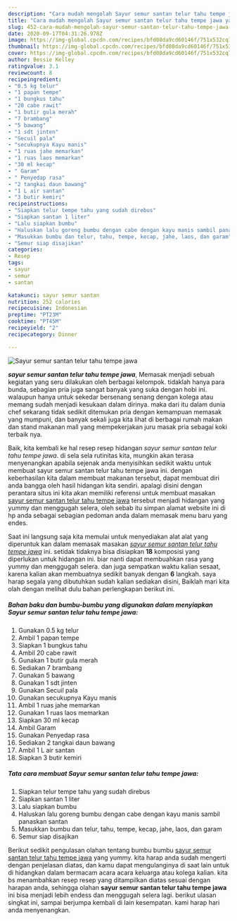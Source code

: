 ```yaml
---
description: "Cara mudah mengolah Sayur semur santan telur tahu tempe jawa yang Enak"
title: "Cara mudah mengolah Sayur semur santan telur tahu tempe jawa yang Enak"
slug: 452-cara-mudah-mengolah-sayur-semur-santan-telur-tahu-tempe-jawa-yang-enak
date: 2020-09-17T04:31:26.978Z
image: https://img-global.cpcdn.com/recipes/bfd08da9cd60146f/751x532cq70/sayur-semur-santan-telur-tahu-tempe-jawa-foto-resep-utama.jpg
thumbnail: https://img-global.cpcdn.com/recipes/bfd08da9cd60146f/751x532cq70/sayur-semur-santan-telur-tahu-tempe-jawa-foto-resep-utama.jpg
cover: https://img-global.cpcdn.com/recipes/bfd08da9cd60146f/751x532cq70/sayur-semur-santan-telur-tahu-tempe-jawa-foto-resep-utama.jpg
author: Bessie Kelley
ratingvalue: 3.1
reviewcount: 8
recipeingredient:
- "0.5 kg telur"
- "1 papan tempe"
- "1 bungkus tahu"
- "20 cabe rawit"
- "1 butir gula merah"
- "7 brambang"
- "5 bawang"
- "1 sdt jinten"
- "Secuil pala"
- "secukupnya Kayu manis"
- "1 ruas jahe memarkan"
- "1 ruas laos memarkan"
- "30 ml kecap"
- " Garam"
- " Penyedap rasa"
- "2 tangkai daun bawang"
- "1 L air santan"
- "3 butir kemiri"
recipeinstructions:
- "Siapkan telur tempe tahu yang sudah direbus"
- "Siapkan santan 1 liter"
- "Lalu siapkan bumbu"
- "Haluskan lalu goreng bumbu dengan cabe dengan kayu manis sambil panaskan santan"
- "Masukkan bumbu dan telur, tahu, tempe, kecap, jahe, laos, dan garam"
- "Semur siap disajikan"
categories:
- Resep
tags:
- sayur
- semur
- santan

katakunci: sayur semur santan 
nutrition: 252 calories
recipecuisine: Indonesian
preptime: "PT23M"
cooktime: "PT45M"
recipeyield: "2"
recipecategory: Dinner

---
```



![Sayur semur santan telur tahu tempe jawa](https://img-global.cpcdn.com/recipes/bfd08da9cd60146f/751x532cq70/sayur-semur-santan-telur-tahu-tempe-jawa-foto-resep-utama.jpg)

<b><i>sayur semur santan telur tahu tempe jawa</i></b>, Memasak menjadi sebuah kegiatan yang seru dilakukan oleh berbagai kelompok. tidaklah hanya para bunda, sebagian pria juga sangat banyak yang suka dengan hobi ini. walaupun hanya untuk sekedar bersenang senang dengan kolega atau memang sudah menjadi kesukaan dalam dirinya. maka dari itu dalam dunia chef sekarang tidak sedikit ditemukan pria dengan kemampuan memasak yang mumpuni, dan banyak sekali juga kita lihat di berbagai rumah makan dan stand makanan mall yang mempekerjakan juru masak pria sebagai koki terbaik nya.



Baik, kita kembali ke hal resep resep hidangan <i>sayur semur santan telur tahu tempe jawa</i>. di sela sela rutinitas kita, mungkin akan terasa menyenangkan apabila sejenak anda menyisihkan sedikit waktu untuk membuat sayur semur santan telur tahu tempe jawa ini. dengan keberhasilan kita dalam membuat makanan tersebut, dapat membuat diri anda bangga oleh hasil hidangan kita sendiri. apalagi disini dengan perantara situs ini kita akan memiliki referensi untuk membuat masakan <u>sayur semur santan telur tahu tempe jawa</u> tersebut menjadi hidangan yang yummy dan menggugah selera, oleh sebab itu simpan alamat website ini di hp anda sebagai sebagian pedoman anda dalam memasak menu baru yang endes.


Saat ini langsung saja kita memulai untuk menyediakan alat alat yang diperuntuk kan dalam memasak masakan <u><i>sayur semur santan telur tahu tempe jawa</i></u> ini. setidak tidaknya bisa disiapkan <b>18</b> komposisi yang diperlukan untuk hidangan ini. biar nanti dapat membuahkan rasa yang yummy dan menggugah selera. dan juga sempatkan waktu kalian sesaat, karena kalian akan membuatnya sedikit banyak dengan <b>6</b> langkah. saya harap segala yang dibutuhkan sudah kalian sediakan disini, Baiklah mari kita olah dengan melihat dulu bahan perlengkapan berikut ini.

<!--inarticleads1-->

##### Bahan baku dan bumbu-bumbu yang digunakan dalam menyiapkan Sayur semur santan telur tahu tempe jawa:

1. Gunakan 0.5 kg telur
1. Ambil 1 papan tempe
1. Siapkan 1 bungkus tahu
1. Ambil 20 cabe rawit
1. Gunakan 1 butir gula merah
1. Sediakan 7 brambang
1. Gunakan 5 bawang
1. Gunakan 1 sdt jinten
1. Gunakan Secuil pala
1. Gunakan secukupnya Kayu manis
1. Ambil 1 ruas jahe memarkan
1. Gunakan 1 ruas laos memarkan
1. Siapkan 30 ml kecap
1. Ambil  Garam
1. Gunakan  Penyedap rasa
1. Sediakan 2 tangkai daun bawang
1. Ambil 1 L air santan
1. Siapkan 3 butir kemiri




<!--inarticleads2-->

##### Tata cara membuat Sayur semur santan telur tahu tempe jawa:

1. Siapkan telur tempe tahu yang sudah direbus
1. Siapkan santan 1 liter
1. Lalu siapkan bumbu
1. Haluskan lalu goreng bumbu dengan cabe dengan kayu manis sambil panaskan santan
1. Masukkan bumbu dan telur, tahu, tempe, kecap, jahe, laos, dan garam
1. Semur siap disajikan




Berikut sedikit pengulasan olahan tentang bumbu bumbu <u>sayur semur santan telur tahu tempe jawa</u> yang yummy. kita harap anda sudah mengerti dengan penjelasan diatas, dan kamu dapat mengulanginya di saat lain untuk di hidangkan dalam bermacam acara acara keluarga atau kolega kalian. kita bs menambahkan resep resep yang ditampilkan diatas sesuai dengan harapan anda, sehingga olahan <b>sayur semur santan telur tahu tempe jawa</b> ini bisa menjadi lebih endess dan menggugah selera lagi. berikut ulasan singkat ini, sampai berjumpa kembali di lain kesempatan. kami harap hari anda menyenangkan.
